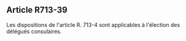 Article R713-39
----
Les dispositions de l'article R. 713-4 sont applicables à l'élection des
délégués consulaires.
